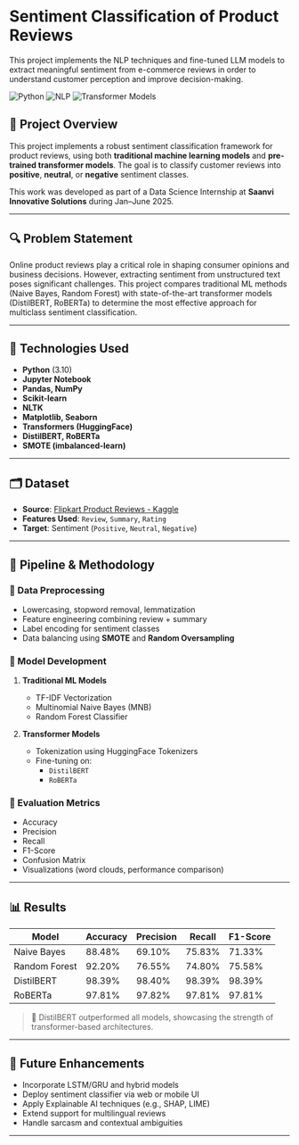 # Sentiment Classification of Product Reviews

This project implements the NLP techniques and fine-tuned LLM models to extract meaningful sentiment from e-commerce reviews in order to understand customer perception and improve decision-making.

![Python](https://img.shields.io/badge/Python-3.10-blue.svg)
![NLP](https://img.shields.io/badge/NLP-SentimentAnalysis-yellow)
![Transformer Models](https://img.shields.io/badge/Models-DistilBERT%20|%20RoBERTa-orange)

## 📌 Project Overview

This project implements a robust sentiment classification framework for product reviews, using both **traditional machine learning models** and **pre-trained transformer models**. The goal is to classify customer reviews into **positive**, **neutral**, or **negative** sentiment classes.

This work was developed as part of a Data Science Internship at **Saanvi Innovative Solutions** during Jan–June 2025.

---

## 🔍 Problem Statement

Online product reviews play a critical role in shaping consumer opinions and business decisions. However, extracting sentiment from unstructured text poses significant challenges. This project compares traditional ML methods (Naive Bayes, Random Forest) with state-of-the-art transformer models (DistilBERT, RoBERTa) to determine the most effective approach for multiclass sentiment classification.

---

## 🧰 Technologies Used

- **Python** (3.10)
- **Jupyter Notebook**
- **Pandas, NumPy**
- **Scikit-learn**
- **NLTK**
- **Matplotlib, Seaborn**
- **Transformers (HuggingFace)**
- **DistilBERT, RoBERTa**
- **SMOTE (imbalanced-learn)**

---

## 🗂️ Dataset

- **Source**: [Flipkart Product Reviews - Kaggle](https://www.kaggle.com/datasets/niraliivaghani/flipkart-product-customer-reviews-dataset)
- **Features Used**: `Review`, `Summary`, `Rating`
- **Target**: Sentiment (`Positive`, `Neutral`, `Negative`)

---

## 🔄 Pipeline & Methodology

### 🔹 Data Preprocessing

- Lowercasing, stopword removal, lemmatization
- Feature engineering combining review + summary
- Label encoding for sentiment classes
- Data balancing using **SMOTE** and **Random Oversampling**

### 🔹 Model Development

1. **Traditional ML Models**
   - TF-IDF Vectorization
   - Multinomial Naive Bayes (MNB)
   - Random Forest Classifier

2. **Transformer Models**
   - Tokenization using HuggingFace Tokenizers
   - Fine-tuning on:
     - `DistilBERT`
     - `RoBERTa`

### 🔹 Evaluation Metrics

- Accuracy
- Precision
- Recall
- F1-Score
- Confusion Matrix
- Visualizations (word clouds, performance comparison)

---

## 📊 Results

| Model           | Accuracy | Precision | Recall | F1-Score |
|----------------|----------|-----------|--------|----------|
| Naive Bayes     | 88.48%   | 69.10%    | 75.83% | 71.33%   |
| Random Forest   | 92.20%   | 76.55%    | 74.80% | 75.58%   |
| DistilBERT      | 98.39%   | 98.40%    | 98.39% | 98.39%   |
| RoBERTa         | 97.81%   | 97.82%    | 97.81% | 97.81%   |

> 🚀 DistilBERT outperformed all models, showcasing the strength of transformer-based architectures.

---

## 📌 Future Enhancements

- Incorporate LSTM/GRU and hybrid models
- Deploy sentiment classifier via web or mobile UI
- Apply Explainable AI techniques (e.g., SHAP, LIME)
- Extend support for multilingual reviews
- Handle sarcasm and contextual ambiguities

---
